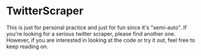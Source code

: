 # TwitterScraper
This is just for personal practice and just for fun since it's "semi-auto". If you're looking for a serious twitter scraper, please find another one.
However, if you are interested in looking at the code or try it out, feel free to keep reading on. 


